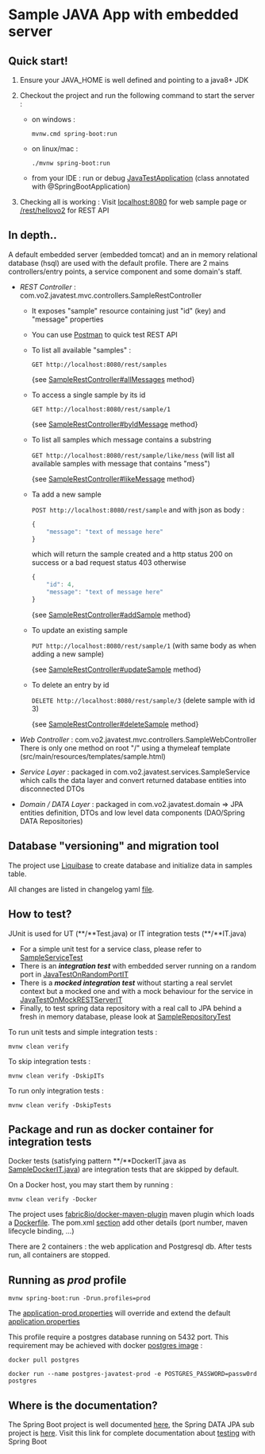 # Sample JAVA App with embedded server

## Quick start!

1. Ensure your JAVA_HOME is well defined and pointing to a java8+ JDK

2. Checkout the project and run the following command to start the server :

    - on windows :

        `mvnw.cmd spring-boot:run`

    - on linux/mac :

        `./mvnw spring-boot:run`

    - from your IDE :
    run or debug [JavaTestApplication](./src/main/java/com/vo2/JavaTestApplication.java) (class annotated with @SpringBootApplication)
 
3. Checking all is working :
    Visit 
    [localhost:8080](http://localhost:8080/)
    for web sample page or 
    [/rest/hellovo2](http://localhost:8080/rest/hellovo2) for REST API
     
    
## In depth..

A default embedded server (embedded tomcat) and an in memory relational database (hsql) are used with the default profile.
There are 2 mains controllers/entry points, a service component and some domain's staff. 
- _REST Controller_ : com.vo2.javatest.mvc.controllers.SampleRestController
    - It exposes "sample" resource containing just "id" (key) and "message" properties
    - You can use [Postman](https://www.getpostman.com/docs/) to quick test REST API
    - To list all available "samples" :
        
        `GET http://localhost:8080/rest/samples`
        
        {see [SampleRestController#allMessages](./src/main/java/com/vo2/javatest/mvc/controllers/SampleRestController.java#L39) method}

    - To access a single sample by its id
        
        `GET http://localhost:8080/rest/sample/1`
        
        {see   [SampleRestController#byIdMessage](./src/main/java/com/vo2/javatest/mvc/controllers/SampleRestController.java#L52) method}

    - To list all samples which message contains a substring
         
        `GET http://localhost:8080/rest/sample/like/mess` (will list all available samples with message that contains "mess")
        
        {see [SampleRestController#likeMessage](./src/main/java/com/vo2/javatest/mvc/controllers/SampleRestController.java#L128) method}

    - Ta add a new sample

        `POST http://localhost:8080/rest/sample`
        and with json as body :
        ```javascript
        {
            "message": "text of message here"
        }
        ```

        which will return the sample created and a http status 200 on success or a bad request status 403 otherwise
        ```javascript
        {
            "id": 4,
            "message": "text of message here"
        }
        ```

        {see [SampleRestController#addSample](./src/main/java/com/vo2/javatest/mvc/controllers/SampleRestController.java#L66) method}

    - To update an existing sample

        `PUT http://localhost:8080/rest/sample/1` (with same body as when adding a new sample)

        {see [SampleRestController#updateSample](./src/main/java/com/vo2/javatest/mvc/controllers/SampleRestController.java#L85) method}

    - To delete an entry by id

        `DELETE http://localhost:8080/rest/sample/3` (delete sample with id 3)

        {see [SampleRestController#deleteSample](./src/main/java/com/vo2/javatest/mvc/controllers/SampleRestController.java#L109) method}

- _Web Controller_ : com.vo2.javatest.mvc.controllers.SampleWebController
    There is only one method on root "/" using a thymeleaf template (src/main/resources/templates/sample.html)
    
- _Service Layer_ : packaged in com.vo2.javatest.services.SampleService which calls the data layer and convert returned database entities into disconnected DTOs
- _Domain / DATA Layer_ : packaged in com.vo2.javatest.domain => JPA entities definition, DTOs and low level data components (DAO/Spring DATA Repositories)

## Database "versioning" and migration tool

The project use [Liquibase](http://www.liquibase.org/) to create database and initialize data in samples table.

All changes are listed in changelog yaml [file](./src/main/resources/db/changelog/db.changelog-master.yaml).

## How to test?

JUnit is used for UT (\*\*/\*\*Test.java) or IT integration tests (\*\*/\*\*IT.java)

- For a simple unit test for a service class, please refer to [SampleServiceTest](./src/test/java/com/vo2/javatest/services/SampleServiceTest.java)
- There is an _**integration test**_ with embedded server running on a random port in [JavaTestOnRandomPortIT](./src/test/java/com/vo2/javatest/integration/JavaTestOnRandomPortIT.java)
- There is a _**mocked integration test**_ without starting a real servlet context but a mocked one and with a mock behaviour for the service in [JavaTestOnMockRESTServerIT](./src/test/java/com/vo2/javatest/JavaTestOnMockRESTServerIT.java)
- Finally, to test spring data repository with a real call to JPA behind a fresh in memory database, please look at [SampleRepositoryTest](./src/test/java/com/vo2/javatest/domain/repositories/SampleRepositoryTest.java)

To run unit tests and simple integration tests :

   `mvnw clean verify`

To skip integration tests :

   `mvnw clean verify -DskipITs`

To run only integration tests :

   `mvnw clean verify -DskipTests`


## Package and run as docker container for integration tests

Docker tests (satisfying pattern \*\*/\*\*DockerIT.java as [SampleDockerIT.java](./src/test/java/com/vo2/javatest/integration/docker/SampleDockerIT.java)) are integration tests that are skipped by default.

On a Docker host, you may start them by running :

   `mvnw clean verify -Docker`

The project uses [fabric8io/docker-maven-plugin](https://dmp.fabric8.io/) maven plugin which loads a [Dockerfile](./src/main/docker/Dockerfile). The pom.xml [section](./pom.xml#L136) add other details (port number,
maven lifecycle binding, ...)

There are 2 containers : the web application and Postgresql db. After tests run, all containers are stopped.

## Running as _prod_ profile

  `mvnw spring-boot:run -Drun.profiles=prod`

The [application-prod.properties](./src/main/resources/application-prod.properties) will override and extend the default [application.properties](./src/main/resources/application.properties)

This profile require a postgres database running on 5432 port. This requirement may be achieved with docker [postgres image](https://hub.docker.com/_/postgres/) :

  `docker pull postgres`

  `docker run --name postgres-javatest-prod -e POSTGRES_PASSWORD=passw0rd postgres`


## Where is the documentation?

The Spring Boot project is well documented [here](https://docs.spring.io/spring-boot/docs/current/reference/htmlsingle/),
the Spring DATA JPA sub project is [here](http://docs.spring.io/spring-data/jpa/docs/current/reference/html/). Visit this link for complete documentation about
[testing](https://docs.spring.io/spring-boot/docs/current/reference/html/boot-features-testing.html) with Spring Boot
